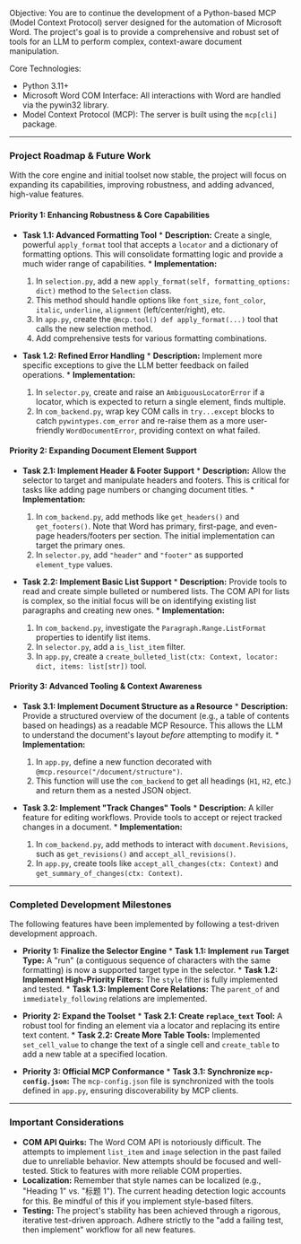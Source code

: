 Objective: You are to continue the development of a Python-based MCP (Model Context Protocol) server
  designed for the automation of Microsoft Word. The project's goal is to provide a comprehensive and robust
   set of tools for an LLM to perform complex, context-aware document manipulation.

  Core Technologies:
   * Python 3.11+
   * Microsoft Word COM Interface: All interactions with Word are handled via the pywin32 library.
   * Model Context Protocol (MCP): The server is built using the `mcp[cli]` package.

  ---

  ### **Project Roadmap & Future Work**

  With the core engine and initial toolset now stable, the project will focus on expanding its capabilities, improving robustness, and adding advanced, high-value features.

  #### **Priority 1: Enhancing Robustness & Core Capabilities**

  *   **Task 1.1: Advanced Formatting Tool**
    *   **Description:** Create a single, powerful `apply_format` tool that accepts a `locator` and a dictionary of formatting options. This will consolidate formatting logic and provide a much wider range of capabilities.
    *   **Implementation:**
        1.  In `selection.py`, add a new `apply_format(self, formatting_options: dict)` method to the `Selection` class.
        2.  This method should handle options like `font_size`, `font_color`, `italic`, `underline`, `alignment` (left/center/right), etc.
        3.  In `app.py`, create the `@mcp.tool() def apply_format(...)` tool that calls the new selection method.
        4.  Add comprehensive tests for various formatting combinations.

  *   **Task 1.2: Refined Error Handling**
    *   **Description:** Implement more specific exceptions to give the LLM better feedback on failed operations.
    *   **Implementation:**
        1.  In `selector.py`, create and raise an `AmbiguousLocatorError` if a locator, which is expected to return a single element, finds multiple.
        2.  In `com_backend.py`, wrap key COM calls in `try...except` blocks to catch `pywintypes.com_error` and re-raise them as a more user-friendly `WordDocumentError`, providing context on what failed.

  #### **Priority 2: Expanding Document Element Support**

  *   **Task 2.1: Implement Header & Footer Support**
    *   **Description:** Allow the selector to target and manipulate headers and footers. This is critical for tasks like adding page numbers or changing document titles.
    *   **Implementation:**
        1.  In `com_backend.py`, add methods like `get_headers()` and `get_footers()`. Note that Word has primary, first-page, and even-page headers/footers per section. The initial implementation can target the primary ones.
        2.  In `selector.py`, add `"header"` and `"footer"` as supported `element_type` values.

  *   **Task 2.2: Implement Basic List Support**
    *   **Description:** Provide tools to read and create simple bulleted or numbered lists. The COM API for lists is complex, so the initial focus will be on identifying existing list paragraphs and creating new ones.
    *   **Implementation:**
        1.  In `com_backend.py`, investigate the `Paragraph.Range.ListFormat` properties to identify list items.
        2.  In `selector.py`, add a `is_list_item` filter.
        3.  In `app.py`, create a `create_bulleted_list(ctx: Context, locator: dict, items: list[str])` tool.

  #### **Priority 3: Advanced Tooling & Context Awareness**

  *   **Task 3.1: Implement Document Structure as a Resource**
    *   **Description:** Provide a structured overview of the document (e.g., a table of contents based on headings) as a readable MCP Resource. This allows the LLM to understand the document's layout *before* attempting to modify it.
    *   **Implementation:**
        1.  In `app.py`, define a new function decorated with `@mcp.resource("/document/structure")`.
        2.  This function will use the `com_backend` to get all headings (`H1`, `H2`, etc.) and return them as a nested JSON object.

  *   **Task 3.2: Implement "Track Changes" Tools**
    *   **Description:** A killer feature for editing workflows. Provide tools to accept or reject tracked changes in a document.
    *   **Implementation:**
        1.  In `com_backend.py`, add methods to interact with `document.Revisions`, such as `get_revisions()` and `accept_all_revisions()`.
        2.  In `app.py`, create tools like `accept_all_changes(ctx: Context)` and `get_summary_of_changes(ctx: Context)`.

  ---

  ### **Completed Development Milestones**

  The following features have been implemented by following a test-driven development approach.

  *   **Priority 1: Finalize the Selector Engine**
    *   **Task 1.1: Implement `run` Target Type:** A "run" (a contiguous sequence of characters with the same formatting) is now a supported target type in the selector.
    *   **Task 1.2: Implement High-Priority Filters:** The `style` filter is fully implemented and tested.
    *   **Task 1.3: Implement Core Relations:** The `parent_of` and `immediately_following` relations are implemented.

  *   **Priority 2: Expand the Toolset**
    *   **Task 2.1: Create `replace_text` Tool:** A robust tool for finding an element via a locator and replacing its entire text content.
    *   **Task 2.2: Create More Table Tools:** Implemented `set_cell_value` to change the text of a single cell and `create_table` to add a new table at a specified location.

  *   **Priority 3: Official MCP Conformance**
    *   **Task 3.1: Synchronize `mcp-config.json`:** The `mcp-config.json` file is synchronized with the tools defined in `app.py`, ensuring discoverability by MCP clients.

  ---

  ### **Important Considerations**

   * **COM API Quirks:** The Word COM API is notoriously difficult. The attempts to implement `list_item` and `image` selection in the past failed due to unreliable behavior. New attempts should be focused and well-tested. Stick to features with more reliable COM properties.
   * **Localization:** Remember that style names can be localized (e.g., "Heading 1" vs. "标题 1"). The current heading detection logic accounts for this. Be mindful of this if you implement style-based filters.
   * **Testing:** The project's stability has been achieved through a rigorous, iterative test-driven approach. Adhere strictly to the "add a failing test, then implement" workflow for all new features.